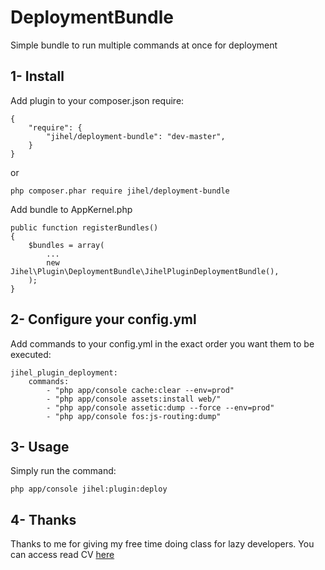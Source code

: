 DeploymentBundle
======================

Simple bundle to run multiple commands at once for deployment

1- Install
----------

Add plugin to your composer.json require:

    {
        "require": {
            "jihel/deployment-bundle": "dev-master",
        }
    }

or

    php composer.phar require jihel/deployment-bundle

Add bundle to AppKernel.php

    public function registerBundles()
    {
        $bundles = array(
            ...
            new Jihel\Plugin\DeploymentBundle\JihelPluginDeploymentBundle(),
        );
    }


2- Configure your config.yml
----------------------------

Add commands to your config.yml in the exact order you want them to be executed:

    jihel_plugin_deployment:
        commands:
            - "php app/console cache:clear --env=prod"
            - "php app/console assets:install web/"
            - "php app/console assetic:dump --force --env=prod"
            - "php app/console fos:js-routing:dump"


3- Usage
--------

Simply run the command:

    php app/console jihel:plugin:deploy


4- Thanks
---------

Thanks to me for giving my free time doing class for lazy developers.
You can access read CV [here](http://www.joseph-lemoine.fr)
